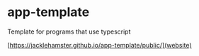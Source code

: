 # app-template
Template for programs that use typescript

[https://jacklehamster.github.io/app-template/public/](website)

